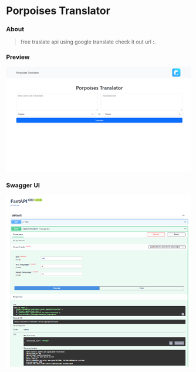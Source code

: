 # Porpoises Translator

### About
> free traslate api using google translate check it out url :.

### Preview
[![front end image](/src/front_end.png)](https://porpoises-translator.vercel.app)

### Swagger UI

[![swagger image](/src/swagger_ui.png)]((https://porpoises-translator.vercel.app/docs))



